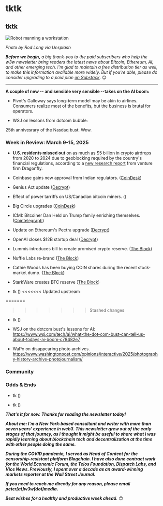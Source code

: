 # tktk
## tktk

![Robot manning a workstation](https://images.unsplash.com/photo-1578374173703-71809a1757b1)

*Photo by Rod Long via Unsplash*

*<strong>Before we begin,</strong> a big thank-you to the paid subscribers who help the w3w newsletter bring readers the latest news about Bitcoin, Ethereum, AI, and other emerging tech. I'm glad to maintain a free distribution tier as well, to make this information available more widely. But if you're able, please do consider upgrading to a paid plan [on Substack](https://w3wnews.substack.com/subscribe).* 😊

<hr>

**A couple of new -- and sensible very sensible --takes on the AI boom:**  

- Pivot's Galloway says long-term model may be akin to airlines. Consumers realize most of the benefits, but the business is brutal for operators. <!-- Link tk -->

- WSJ on lessons from dotcom bubble: <!-- Link TK -->

25th annivesrary of the Nasdaq bust. Wow.

<!-- 150-word lead item. Some possibilities...

- AISENSE: Highlight a couple of seAI is like airlines, says Galloway. Riff on the Pivot podcast.

- UNCOOL: Riff on Winkie's in Slate rant about the "uncoolness" of Trump II. This could also be a social post.

- CARR: Riff on AoM intvu with author Nicholas Carr re: some of the downsides of digital communication. This could also fit in the news roundup, perhaps in odds & ends: https://www.artofmanliness.com/people/relationships/podcast-1054-familiarity-breeds-contempt-and-other-underappreciated-consequences-of-digital-communication/

- BOYCOTTS: Why withholding money from a publicly traded company works. You only need to deny marginal metrics, not move them to zero in absolute terms.

-->

### Week in Review: March 9-15, 2025

- **U.S. residents missed out** on as much as $5 billion in crypto airdrops from 2020 to 2024 due to geoblocking required by the country's financial regulations, according to a [new research report](https://airdropreport2025.dragonfly.xyz/Dragonfly-s-State-of-Airdrops-Report-2025-1b1af13b644180c8aff9c2bd0d222e14) from venture firm Dragonfly.


- Coinbase gains new approval from Indian regulators. ([CoinDesk](https://www.coindesk.com/business/2025/03/11/coinbase-plans-india-comeback-after-securing-regulatory-registration-with-fiu))

- Genius Act update  ([Decrypt](https://decrypt.co/309492/senate-banking-committee-to-vote-on-bipartisan-genius-stablecoin-bill-this-week)) <!-- Need an updated week Friday -->

- Effect of power tarriffs on US/Canadian bitcoin miners. <!-- Bitfarms CEO discussed on Bloomberg Crypto Tuesday. Link to that clip, or find coverage elsewhere. --> ([]())

- Big Circle upgrades ([CoinDesk](https://www.coindesk.com/tech/2025/03/10/circle-upgrades-cross-chain-transfer-protocol-promising-faster-usdc-settlements))

- ICMI: Bitcoiner Dan Held on Trump family enriching themselves. ([Cointelegraph](https://www.youtube.com/watch?v=6UnogdVQWrE&ab_channel=Cointelegraph))

- Update on Ethereum's Pectra upgrade ([Decrypt](https://decrypt.co/309520/ethereum-testnet-finality-pectra-upgrade))

- OpenAI closes $12B startup deal ([Decrypt](https://decrypt.co/309481/chatgpt-maker-openai-inks-12b-deal-with-coreweave-ahead-of-planned-ipo))

- Lummis introduces bill to create promised crypto reserve. ([The Block](https://www.theblock.co/post/345689/sen-lummis-reintroduces-bill-to-create-trumps-planned-strategic-bitcoin-reserve?utm_source=rss&utm_medium=rss))

- Nuffle Labs re-brand ([The Block](https://www.theblock.co/post/345571/near-foundations-independent-entity-nuffle-labs-rebrands-to-moremarkets-pivots-to-creating-an-integrated-liquidity-marketplace?utm_source=rss&utm_medium=rss))

- Cathie Woods has been buying COIN shares during the recent stock-market dump. ([The Block](https://www.theblock.co/post/345639/cathie-wood-ark-invest-coinbase-shares-market-carnage?utm_source=rss&utm_medium=rss))

- StarkWare creates BTC reserve ([The Block](https://www.theblock.co/post/345659/starkware-bitcoin-reserve?utm_source=rss&utm_medium=rss))

- tk ([]())
<<<<<<< Updated upstream

=======

>>>>>>> Stashed changes
- tk ([]())

- WSJ on the dotcom bust's lessons for AI: https://www.wsj.com/tech/ai/what-the-dot-com-bust-can-tell-us-about-todays-ai-boom-c78482e7

- WaPo on disappearing photo archives. https://www.washingtonpost.com/opinions/interactive/2025/photography-history-archive-photojournalism/

### Community

<!--

- https://unpromptedthoughts.substack.com/p/yes-we-really-do-need-another-ai | Shout out Barry's new Substack + add to your Substack recommendations for new subscribers.

- Niemoller quote: https://finance.yahoo.com/news/baidu-plans-raise-1-4-023911907.html

- Carol Kelly on America's mass deportations: https://www.theroot.com/trump-s-mass-deportations-will-cause-millions-of-childr-1851766099

-->

### Odds & Ends

- tk ([]())

- tk ([]())

_**That's it for now. Thanks for reading the newsletter today!**_

_**About me: I'm a New York-based consultant and writer with more than seven years' experience in web3. This newsletter grew out of the early stages of that journey, as I thought it might be useful to share what I was rapidly learning about blockchain tech and decentralization at the time with other people doing the same.**_

 _**During the COVID pandemic, I served as Head of Content for the censorship-resistant platform Blogchain. I have also done contract work for the World Economic Forum, the Telos Foundation, Dispatch Labs, and Vice News. Previously, I spent over a decade as an award-winning markets reporter at the Wall Street Journal.**_

 _**If you need to reach me directly for any reason, please email peter[at]w3w[dot]media.**_

 _**Best wishes for a healthy and productive week ahead.**_ 😊
